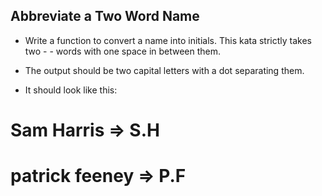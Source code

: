 ## Abbreviate a Two Word Name

- Write a function to convert a name into initials. This kata strictly takes two - - words with one space in between them.

- The output should be two capital letters with a dot separating them.

- It should look like this:

# Sam Harris => S.H

# patrick feeney => P.F
